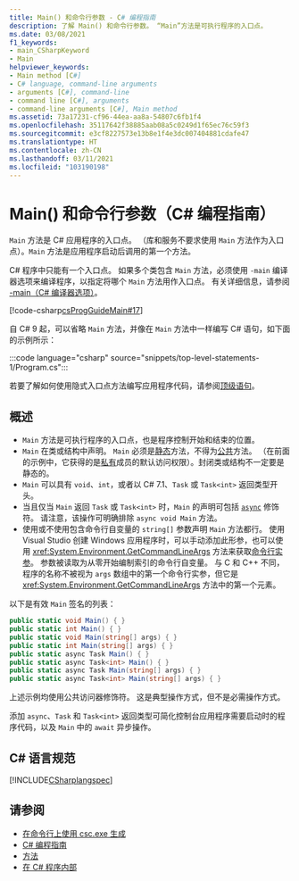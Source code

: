 ```yaml
---
title: Main() 和命令行参数 - C# 编程指南
description: 了解 Main() 和命令行参数。 “Main”方法是可执行程序的入口点。
ms.date: 03/08/2021
f1_keywords:
- main_CSharpKeyword
- Main
helpviewer_keywords:
- Main method [C#]
- C# language, command-line arguments
- arguments [C#], command-line
- command line [C#], arguments
- command-line arguments [C#], Main method
ms.assetid: 73a17231-cf96-44ea-aa8a-54807c6fb1f4
ms.openlocfilehash: 35117642f38885aab08a5c0249d1f65ec76c59f3
ms.sourcegitcommit: e3cf8227573e13b8e1f4e3dc007404881cdafe47
ms.translationtype: HT
ms.contentlocale: zh-CN
ms.lasthandoff: 03/11/2021
ms.locfileid: "103190198"
---
```

# <a name="main-and-command-line-arguments-c-programming-guide"></a>Main() 和命令行参数（C# 编程指南）

`Main` 方法是 C# 应用程序的入口点。 （库和服务不要求使用 `Main` 方法作为入口点）。`Main` 方法是应用程序启动后调用的第一个方法。

C# 程序中只能有一个入口点。 如果多个类包含 `Main` 方法，必须使用 `-main` 编译器选项来编译程序，以指定将哪个 `Main` 方法用作入口点。 有关详细信息，请参阅 [-main（C# 编译器选项）](../../language-reference/compiler-options/main-compiler-option.md)。

[!code-csharp[csProgGuideMain#17](~/samples/snippets/csharp/VS_Snippets_VBCSharp/csProgGuideMain/CS/Class1.cs#17)]

自 C# 9 起，可以省略 `Main` 方法，并像在 `Main` 方法中一样编写 C# 语句，如下面的示例所示：

:::code language="csharp" source="snippets/top-level-statements-1/Program.cs":::

若要了解如何使用隐式入口点方法编写应用程序代码，请参阅[顶级语句](top-level-statements.md)。

## <a name="overview"></a>概述

- `Main` 方法是可执行程序的入口点，也是程序控制开始和结束的位置。
- `Main` 在类或结构中声明。 `Main` 必须是[静态](../../language-reference/keywords/static.md)方法，不得为[公共](../../language-reference/keywords/public.md)方法。 （在前面的示例中，它获得的是[私有](../../language-reference/keywords/private.md)成员的默认访问权限）。封闭类或结构不一定要是静态的。
- `Main` 可以具有 `void`、`int`，或者以 C# 7.1、`Task` 或 `Task<int>` 返回类型开头。
- 当且仅当 `Main` 返回 `Task` 或 `Task<int>` 时，`Main` 的声明可包括 [`async`](../../language-reference/keywords/async.md) 修饰符。 请注意，该操作可明确排除 `async void Main` 方法。
- 使用或不使用包含命令行自变量的 `string[]` 参数声明 `Main` 方法都行。 使用 Visual Studio 创建 Windows 应用程序时，可以手动添加此形参，也可以使用 <xref:System.Environment.GetCommandLineArgs> 方法来获取[命令行实参](command-line-arguments.md)。 参数被读取为从零开始编制索引的命令行自变量。 与 C 和 C++ 不同，程序的名称不被视为 `args` 数组中的第一个命令行实参，但它是 <xref:System.Environment.GetCommandLineArgs> 方法中的第一个元素。

以下是有效 `Main` 签名的列表：

```csharp
public static void Main() { }
public static int Main() { }
public static void Main(string[] args) { }
public static int Main(string[] args) { }
public static async Task Main() { }
public static async Task<int> Main() { }
public static async Task Main(string[] args) { }
public static async Task<int> Main(string[] args) { }
```

上述示例均使用公共访问器修饰符。 这是典型操作方式，但不是必需操作方式。

添加 `async`、`Task` 和 `Task<int>` 返回类型可简化控制台应用程序需要启动时的程序代码，以及 `Main` 中的 `await` 异步操作。

## <a name="c-language-specification"></a>C# 语言规范

[!INCLUDE[CSharplangspec](~/includes/csharplangspec-md.md)]

## <a name="see-also"></a>请参阅

- [在命令行上使用 csc.exe 生成](../../language-reference/compiler-options/command-line-building-with-csc-exe.md)
- [C# 编程指南](../index.md)
- [方法](../classes-and-structs/methods.md)
- [在 C# 程序内部](../inside-a-program/index.md)
